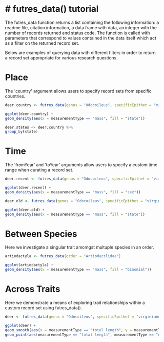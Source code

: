 # # futres_data() tutorial

The futres_data function returns a list containing the following information: a readme file, citation information, a data frame with data, an integer with the number of records returned and status code. The function is called with parameters that correspond to values contained in the data itself which act as a filter on the returned record set.

Below are examples of querying data with different filters in order to return a record set appropriate for various research questions. 

# Place

The 'country' argument allows users to specify record sets from specific countries. 

```r
deer.country <- futres_data(genus = "Odocoileus", specificEpithet = "virginianus", country = "United States")

ggplot(deer.country) +
geom_density(aes(x = measurementType == "mass", fill = "state"))

deer.states <- deer.country %>%
group_by(state)

```

# Time

The 'fromYear' and 'toYear' arguments allow users to specify a custom time range when curating a record set. 

```r
deer.recent <- futres_data(genus = "Odocoileus", specificEpithet = "virginianus", fromYear = 2000, toYear = 2021)

ggplot(deer.recent) +
geom_density(aes(x = measurementType == "mass", fill = "sex"))

deer.old <- futres_data(genus = "Odocoileus", specificEpithet = "virginianus", culturalPeriod = "Mayan")

ggplot(deer.old) +
geom_density(aes(x = measurementType == "mass", fill = "state"))

```

# Between Species

Here we investigate a singular trait amomgst multuple species in an order.  

```r
artiodactyla <- futres_data(order = "Artiodactlidae")

ggplot(artiodactyla) +
geom_density(aes(x = measurementType == "mass", fill = "binomial"))

```

# Across Traits

Here we demonstrate a means of exploring trait relationships within a custom record set using futres_data().

```r
deer <- futres_data(genus = "Odocoileus", specificEpithet = "virginianus")

ggplot(deer) +
geom_smooth(aes(x = measurementType == "total length", y = measurementType == "mass") +
geom_point(aes(measurementType == "total length", measurementType == "mass")

```

